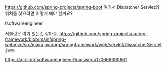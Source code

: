 https://github.com/spring-projects/spring-boot 여기서 Dispatcher Servlet의 위치를 찾으려면 어떻게 해야 할까요?
	
fsoftwareengineer

서블릿은 여기 있는것 같아요. https://github.com/spring-projects/spring-framework/blob/main/spring-webmvc/src/main/java/org/springframework/web/servlet/DispatcherServlet.java

https://ask.fm/fsoftwareengineer9/answers/170666390661

